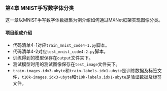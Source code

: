 ### 第4章 MNIST手写数字体分类

这一章以MNIST手写数字体数据集为例介绍如何通过MXNet框架实现图像分类。

#### 项目组成介绍

* 代码清单4-1对应`train_mnist_code4-1.py`脚本。
* 代码清单4-2对应`test_mnist_code4-2.py`脚本。
* 训练得到的模型保存在`output`文件夹下。
* 测试模型时用的测试图像保存在`test_image`文件夹下。
* `train-images.idx3-ubyte`和`train-labels.idx1-ubyte`是训练数据及标签文件，`t10k-images.idx3-ubyte`和`t10k-labels.idx1-ubyte`是验证数据及标签文件。
